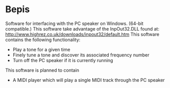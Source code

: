 # Bepis
Software for interfacing with the PC speaker on Windows. (64-bit compatible.)
This software take advantage of the InpOut32.DLL found at:
  http://www.highrez.co.uk/downloads/inpout32/default.htm
This software contains the following functionality:
  - Play a tone for a given time
  - Finely tune a tone and discover its associated frequency number
  - Turn off the PC speaker if it is currently running
  
This software is planned to contain
  - A MIDI player which will play a single MIDI track through the PC speaker
